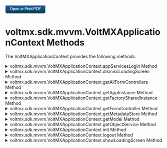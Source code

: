                         

[![](Resources/Images/pdf.png)](http://docs.voltmx.com/9_x_PDFs/iris/voltmx_ref_arch_ap_internali.pdf)


voltmx.sdk.mvvm.VoltMXApplicationContext Methods
============================================

The VoltMXApplicationContext provides the following methods.


<details close markdown="block"><summary>voltmx.sdk.mvvm.VoltMXApplicationContext.appServicesLogin Method</summary>

* * *

Performs initialization, registration, and login services for an app.

### Syntax

```

voltmx.sdk.mvvm.VoltMXApplicationContext.appServicesLogin(  
    params,  
    loginSuccessCallback,  
    loginErrorCallback);
```

### Parameters

_params_

An object containing the authorization parameter and options, as well as the synchronization configuration information. This object uses the following format.

*   authParams: An object containing a userID and a password.
*   options: An object specifying the type of access that the app uses. The object contains one key, called "access", which can have a value of either "online" or "offline".
*   syncOptions: An object containing synchronization configuration information.

_loginSuccessCallback_

An optional event handler function that is called upon success.

_loginErrorCallback_

An optional event handler function that is called if the `appServicesLogin` function fails.

### Return Values

None.

### Remarks

This method performs initialization, configuration, and login services. It calls the [voltmx.sdk.mvvm.VoltMXApplicationContext.init](#init) method. If your app invokes `appServicesLogin`, it does not need to call `voltmx.sdk.mvvm.VoltMXApplicationContext.init`. The `appServicesLogin` method also registers and starts the AuthenticationServiceManage and MetadataServiceManager objects. Therefore, this app must have identity services configured prior to calling `appServicesLogin`.

In the case of an app that uses offline storage, this method also registers and starts the `SyncManager` object.

Your app calls this method directly by using its fully-qualified name.

### Example

```

params = {
    "authParams" : {
        "userid" : "Aard",
        "password" : "Vark"
    },
    "options" :{
        {"access":"online"}
    },
    "syncOptions" : {
        "syncConfig":{
            "batchsize" : 10000000,
            // Other sync configuration params.
        }
    }
}

voltmx.sdk.mvvm.VoltMXApplicationContext.appServicesLogin(params);
```

* * *

</details>
<details close markdown="block"><summary>voltmx.sdk.mvvm.VoltMXApplicationContext.dismissLoadingScreen Method</summary> 

* * *

Dismisses a loading screen that was previously displayed using the [showLoadingScreen](#ShowLoad) method.

### Syntax

```

dismissLoadingScreen();
```

### Parameters

None.

### Return Values

None.

### Remarks

Typically, your app calls the [showLoadingScreen](#ShowLoad) method to display a screen that lets the user know that it is loading data and that the user must wait. After the data has been loaded, your app calls this method to dismiss the loading screen.

### Example

```

var appContext = voltmx.sdk.mvvm.VoltMXApplicationContext.getAppInstance();
appContext.dismissLoadingScreen();

```

* * *

</details>
<details close markdown="block"><summary>voltmx.sdk.mvvm.VoltMXApplicationContext.getAllFormControllers Method</summary> 

* * *

Retrieves controler objects for every form in the current application context.

### Syntax

```

getAllFormControllers();
```

### Parameters

None.

### Return Values

Returns an object containing all of the form controllers in the application context. The object contains a group of key-value pairs in which the form ID is the key and the value is the controller for the specified form.

### Example

```

var appContext = voltmx.sdk.mvvm.VoltMXApplicationContext.getAppInstance();
var allControllers = appContext.getFormControllers();
```

* * *

</details>
<details close markdown="block"><summary>voltmx.sdk.mvvm.VoltMXApplicationContext.getAppInstance Method</summary> 

* * *

Retrieves in instance of a VoltMXApplicationContext object.

### Syntax

```

voltmx.sdk.mvvm.VoltMXApplicationContext.getAppInstance();
```

### Parameters

None.

### Return Values

Returns a voltmx.sdk.mvvm.VoltMXApplicationContext object.

### Remarks

Your app calls this function any time it needs an instance of the global VoltMXApplicationContext object.

Your app calls this method directly by using its fully-qualified name.

### Example

```

var appContext = voltmx.sdk.mvvm.VoltMXApplicationContext.getAppInstance();
```

* * *

</details>
<details close markdown="block"><summary>voltmx.sdk.mvvm.VoltMXApplicationContext.getFactorySharedInstance Method</summary> 

* * *

Retrieves an instance of the AppFactory object.

### Syntax

```

getFactorySharedInstance();
```

### Parameters

None.

### Return Values

Returns a voltmx.sdk.mvvm.AppFactory object.

### Remarks

Apps use the AppFactory object to instantiate instances of classes in the voltmx.sdk.mvvm namespace.

### Example

```

var appContext = voltmx.sdk.mvvm.VoltMXApplicationContext.getAppInstance();
var appFactoryInstance = appContext.getFactorySharedInstance();
```

* * *

</details>
<details close markdown="block"><summary>voltmx.sdk.mvvm.VoltMXApplicationContext.getFormController Method</summary> 

* * *

Retrieves the form controller for the specified form.

### Syntax

```

getFormController(  
    formId)
```

### Parameters

formID

A string containing the ID of the form.

### Return Values

Returns the controller associated with the specified form.

### Example

```

var appContext = voltmx.sdk.mvvm.VoltMXApplicationContext.getAppInstance();
appContext.getFormController(formId);			
```

* * *

</details>
<details close markdown="block"><summary>voltmx.sdk.mvvm.VoltMXApplicationContext.getMetadataStore Method</summary> 

* * *

Retrieves a voltmx.sdk.mvvm.MetadataStore object from the application's context.

### Syntax

```

voltmx.sdk.mvvm.VoltMXApplicationContext.getAppInstance().getMetadataStore();
```

### Parameters

None.

### Return Values

Returns the MetadataStore object from the app's context.

### Example

```

var appContext = voltmx.sdk.mvvm.VoltMXApplicationContext.getAppInstance();
var appMetadataStore = appContext.getMetadataStore();
```

* * *

</details>
<details close markdown="block"><summary>voltmx.sdk.mvvm.VoltMXApplicationContext.getModel Method</summary> 

* * *

Retrieves the specified model.

### Syntax

```

getModel(  
    entityName,  
    serviceName,  
    options);
```

### Parameters

_entityName_

A string containing the name of the model.

serviceName

A string that contains the name of the object service that the model in the _entityName_ parameter belongs to.

options

An object that defines the access options for the model. The object contains one key, called "access", which can have a value of either "online" or "offline".

### Return Values

Returns the specified model.

### Remarks

Apps based on the VoltMXReference Architecture SDK use models to abstract the access to data sources. Data sources can include both local data storage on the device and remote data services that your app accesses across the Internet. For each data source, there is a model that provides a standardized interface to the data source. This function returns the model associated with a data source.

### Example

```

var modelName = "MyModel";
var serviceName = "MyVoltMX FoundrySerice";
var serviceOptions = {"access":"online"};
var appContext = voltmx.sdk.mvvm.VoltMXApplicationContext.getAppInstance();
var currentModel = appContext.getModel(modelName,serviceName,serviceOptions);
```

* * *

</details>
<details close markdown="block"><summary>voltmx.sdk.mvvm.VoltMXApplicationContext.getObjectService Method</summary> 

* * *

Retrieves the specified object service.

### Syntax

```

getObjectService(  
    options,  
    objectServiceName);
```

### Parameters

_options_

A JavaScript object that specifies the access options for the service. The object contains one key, called "access", which can have a value of either "online" or "offline".

_objectServiceName_

The name of the object service to retrieve.

### Return Values

Returns the specified object service.

### Example

```

var serviceName = "MyVoltMX FoundrySerice";
var serviceOptions = {"access":"online"};
var appContext = voltmx.sdk.mvvm.VoltMXApplicationContext.getAppInstance();
var onlineObjSer = appContext.getObjectService(serviceOptions,serviceName);
```

* * *

</details>
<details close markdown="block"><summary>voltmx.sdk.mvvm.VoltMXApplicationContext.init Method</summary> 

* * *

Initializes an instance of a VoltMXApplicationContext object.

### Syntax

```

voltmx.sdk.mvvm.VoltMXApplicationContext.init();
```

### Parameters

None.

### Return Values

None.

### Remarks

You must call the `init` method before you can use any other method that this object provides. If you do not call this method first, all of the other methods of this class will return an error.

Your app calls this method directly by using its fully-qualified name.

### Example

```

voltmx.sdk.mvvm.VoltMXApplicationContext.init();
```

* * *

</details>
<details close markdown="block"><summary>voltmx.sdk.mvvm.VoltMXApplicationContext.logout Method</summary> 

* * *

Performs a logout operation.

### Syntax

```

logout(  
    successCallback,  
    errorCallback);
```

### Parameters

_successCallback_

An event handler function that is called when the logout operation is successful.

_errorCallback_

An event handler function that is called when the logout operation results in an error.

### Return Values

None

### Remarks

This function clears all form controllers, models, and so forth from the VoltMXApplicationContext object's application context. It then logs the app out of Volt MX Foundry services that it is logged into.

### Example

```

var appContext = voltmx.sdk.mvvm.VoltMXApplicationContext.getAppInstance();
appContext.logout();
```

* * *

</details>
<details close markdown="block"><summary>voltmx.sdk.mvvm.VoltMXApplicationContext.showLoadingScreen Method</summary> 

* * *

Displays a loading screen with the specified text.

### Syntax

```

showLoadingScreen(  
    text);
```

### Parameters

_text_

A string containing the text to display

### Return Values

None.

### Remarks

You app calls this method when it needs to display a screen informing the user that data is loading. The typical use case for this method is when your app is getting data from a remote service across the Internet.

This method displays the loading screen with the message specified in the _text_ parameter and then returns. When the data is loaded, call the [dismissLoadingScreen](#DisLoad) method to dismiss the loading screen.

### Example

```

var text = "Quite please, I'm thinking..."
var appContext = voltmx.sdk.mvvm.VoltMXApplicationContext.getAppInstance();
appContext.showLoadingScreen(text); 
```

* * *
</details>
